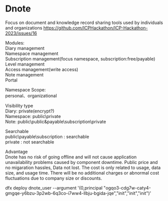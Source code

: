 # Dnote
Focus on document and knowledge record sharing tools used by individuals and organizations
https://github.com/ICPHackathon/ICP-Hackathon-2023/issues/16

Modules:  
Diary management  
Namespace management  
Subscription management(focus namespace, subscription:free/payable)  
Level management  
Access management(write access)  
Note management  
Portal  

Namespace Scope:  
personal、organizational  

Visibility type  
Diary: private(encrypt?)  
Namespace: public\private  
Note: public\public&payable\subscription\private  

Searchable  
public\payable\subscription : searchable  
private : not searchable  

Advantage  
Dnote has no risk of going offline and will not cause application unavailability problems caused by component downtime. 
Public price and no migaration hassles, Data not lost.
The cost is only related to usage, data size, and usage time. There will be no additional charges or abnormal cost fluctuations due to company size or discounts.

dfx deploy dnote_user --argument '(0,principal "ogqo3-cdg7w-caty4-gmgqe-y6bzu-3p2wb-6q3co-i7ww4-llbju-bgida-jqe","init","init","init")'